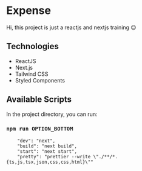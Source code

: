 # Expense
Hi, this project is just a reactjs and nextjs training 😉

## Technologies 

- ReactJS
- Next.js
- Tailwind CSS 
- Styled Components 

## Available Scripts

In the project directory, you can run:

### `npm run OPTION_BOTTOM`
```
    "dev": "next",
    "build": "next build",
    "start": "next start",
    "pretty": "prettier --write \"./**/*.{ts,js,tsx,json,css,css,html}\""  
```
